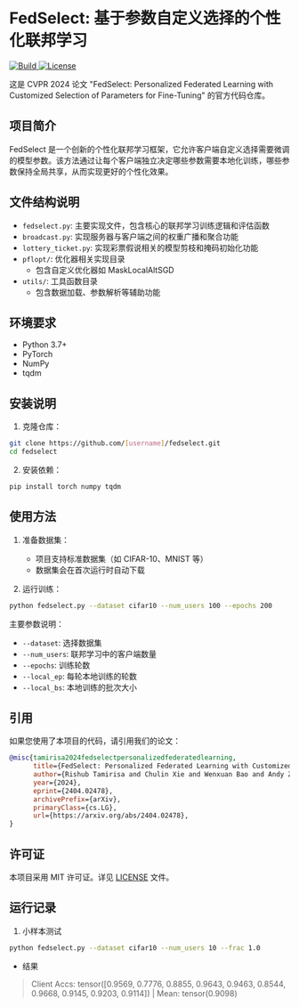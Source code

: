 # FedSelect: 基于参数自定义选择的个性化联邦学习

<p>
    <a href="https://www.python.org/">
        <img alt="Build" src="https://img.shields.io/badge/Python-3.7+-1f425f.svg?color=purple">
    </a>
    <a href="https://copyright.illinois.edu/">
        <img alt="License" src="https://img.shields.io/badge/License-MIT-blue">
    </a>
</p>

这是 CVPR 2024 论文 "FedSelect: Personalized Federated Learning with Customized Selection of Parameters for Fine-Tuning" 的官方代码仓库。

## 项目简介

FedSelect 是一个创新的个性化联邦学习框架，它允许客户端自定义选择需要微调的模型参数。该方法通过让每个客户端独立决定哪些参数需要本地化训练，哪些参数保持全局共享，从而实现更好的个性化效果。

## 文件结构说明

- `fedselect.py`: 主要实现文件，包含核心的联邦学习训练逻辑和评估函数
- `broadcast.py`: 实现服务器与客户端之间的权重广播和聚合功能
- `lottery_ticket.py`: 实现彩票假说相关的模型剪枝和掩码初始化功能
- `pflopt/`: 优化器相关实现目录
  - 包含自定义优化器如 MaskLocalAltSGD
- `utils/`: 工具函数目录
  - 包含数据加载、参数解析等辅助功能

## 环境要求

- Python 3.7+
- PyTorch
- NumPy
- tqdm

## 安装说明

1. 克隆仓库：
```bash
git clone https://github.com/[username]/fedselect.git
cd fedselect
```

2. 安装依赖：
```bash
pip install torch numpy tqdm
```

## 使用方法

1. 准备数据集：
   - 项目支持标准数据集（如 CIFAR-10、MNIST 等）
   - 数据集会在首次运行时自动下载

2. 运行训练：
```bash
python fedselect.py --dataset cifar10 --num_users 100 --epochs 200
```

主要参数说明：
- `--dataset`: 选择数据集
- `--num_users`: 联邦学习中的客户端数量
- `--epochs`: 训练轮数
- `--local_ep`: 每轮本地训练的轮数
- `--local_bs`: 本地训练的批次大小

## 引用

如果您使用了本项目的代码，请引用我们的论文：

```bibtex
@misc{tamirisa2024fedselectpersonalizedfederatedlearning,
      title={FedSelect: Personalized Federated Learning with Customized Selection of Parameters for Fine-Tuning}, 
      author={Rishub Tamirisa and Chulin Xie and Wenxuan Bao and Andy Zhou and Ron Arel and Aviv Shamsian},
      year={2024},
      eprint={2404.02478},
      archivePrefix={arXiv},
      primaryClass={cs.LG},
      url={https://arxiv.org/abs/2404.02478}, 
}
```

## 许可证

本项目采用 MIT 许可证。详见 [LICENSE](LICENSE) 文件。

## 运行记录

1. 小样本测试

```bash
python fedselect.py --dataset cifar10 --num_users 10 --frac 1.0
```

- 结果
> Client Accs:  tensor([0.9569, 0.7776, 0.8855, 0.9643, 0.9463, 0.8544, 0.9668, 0.9145, 0.9203, 0.9114])  | Mean:  tensor(0.9098)
